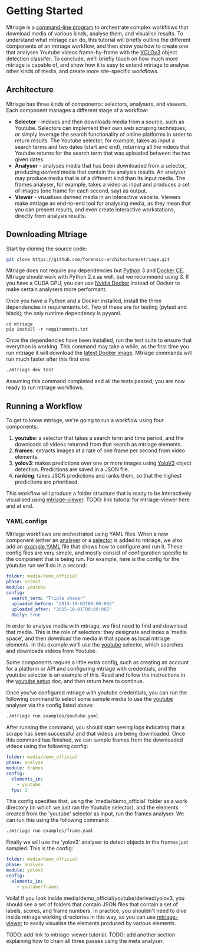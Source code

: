 # Getting Started

Mtriage is a [command-line program](https://en.wikipedia.org/wiki/Command-line_interface) to orchestrate complex workflows that download media of various kinds, analyse them, and visualise results. To understand what mtriage can do, this tutorial will briefly outline the different components of an mtriage workflow, and then show you how to create one that analyses Youtube videos frame-by-frame with the [YOLOv3](https://towardsdatascience.com/review-yolov3-you-only-look-once-object-detection-eab75d7a1ba6) object detection classifer. To conclude, we'll briefly touch on how much more mtriage is capable of, and show how it is easy to extend mtriage to analyse other kinds of media, and create more site-specific workflows.

## Architecture
Mtriage has three kinds of components: selectors, analysers, and viewers. Each component manages a different stage of a workflow:
* **Selector** - indexes and then downloads media from a source, such as Youtube. Selectors can implement their own web scraping techniques, or simply leverage the search functionality of online platforms in order to return results. The Youtube selector, for example, takes as input a search terms and two dates (start and end), returning all the videos that Youtube returns for the search term that was uploaded between the two given dates.
* **Analyser** - analyses media that has been downloaded from a selector, producing *derived* media that contain the analysis results. An analyser may produce media that is of a different kind than its input media. The frames analyser, for example, takes a video as input and produces a set of images (one frame for each second, say) as output.
* **Viewer** - visualises derived media in an interactive website. Viewers make mtriage an end-to-end tool for analysing media, as they mean that you can present results, and even create interactive workstations, directly from analysis results.

## Downloading Mtriage
Start by cloning the source code:

```bash
git clone https://github.com/forensic-architecture/mtriage.git
```

Mtriage does not require any dependencies but [Python](https://www.python.org/) 3 and [Docker CE](https://docs.docker.com/install/). Mtriage should work with Python 2.x as well, but we recommend using 3. If you have a CUDA GPU, you can use [Nvidia Docker](https://github.com/NVIDIA/nvidia-docker) instead of Docker to make certain analysers more performant.

Once you have a Python and a Docker installed, install the three dependencies in requirements.txt. Two of these are for testing (pytest and black); the only runtime dependency is pyyaml. 
```
cd mtriage
pip install -r requirements.txt
```

Once the dependencies have been installed, run the test suite to ensure that everython is working. This command may take a while, as the first time you run mtriage it will download the [latest Docker image](https://cloud.docker.com/u/forensicarchitecture/repository/docker/forensicarchitecture/mtriage). Mtriage commands will run much faster after this first one:

```bash
./mtriage dev test
```

Assuming this command completed and all the tests passed, you are now ready to run mtriage workflows. 

## Running a Workflow
To get to know mtriage, we're going to run a workflow using four components:

1. **youtube**: a selector that takes a search term and time period, and the downloads all videos returned from that search as mtriage elements.
2. **frames**: extracts images at a rate of one frame per second from video elements. 
3. **yolov3**: makes predictions over one or more images using [YoloV3](https://pjreddie.com/darknet/yolo/) object detection. Predictions are saved in a JSON file.
4. **ranking**: takes JSON predictions and ranks them, so that the highest predictions are prioritised.

This workflow will produce a folder structure that is ready to be interactively visualised using [mtriage-viewer](https://github.com/forensic-architecture/mtriage-viewer/). TODO: link tutorial for mtriage-viewer here and at end.

### YAML configs 

Mtriage workflows are orchestrated using YAML files. When a new component (either an [analsyer](../src/lib/analysers) or a [selector](../src/lib/selectors) is added to mtriage, we also add an [example YAML](../examples) file that shows how to configure and run it. These config files are very simple, and mostly consist of configuration specific to the component that is being run. For example, here is the config for the youtube run we'll do in a second:

```yaml
folder: media/demo_official
phase: select
module: youtube
config:
  search_term: "Triple chaser"
  uploaded_before: "2015-10-02T00:00:00Z"
  uploaded_after: "2015-10-01T00:00:00Z"
  daily: true
```


In order to analyse media with mtriage, we first need to find and download that media. This is the role of selectors: they designate and index a 'media space', and then download the media in that space as local mtriage elements. In this example we'll use the [youtube](../src/lib/selectors/youtube) selector, which searches and downloads videos from Youtube.

Some components require a little extra config, such as creating an account for a platform or API and configuring mtriage with credentials, and the youtube selector is an example of this. Read and follow the instructions in the [youtube setup](components/youtube.md) doc, and then return here to continue.

Once you've configured mtriage with youtube credentials, you can run the following command to select some sample media to use the [youtube](../src/lib/selectors/youtube) analyser via the config listed above:

```bash
./mtriage run examples/youtube.yaml
```

After running the command, you should start seeing logs indicating that a scrape has been successful and that videos are being downloaded. Once this command has finished, we can sample frames from the downloaded videos using the following config:

```yaml
folder: media/demo_official
phase: analyse
module: frames
config:
  elements_in:
    - youtube
  fps: 1
```

This config specifies that, using the 'media/demo_official' folder as a work directory (in which we just ran the Youtube selector), and the elements created from the 'youtube' selector as input, run the frames analyser. We can run this using the following command:

```bash
./mtriage run examples/frame.yaml
```

Finally we will use the 'yolov3' analyser to detect objects in the frames just sampled. This is the config:

```yaml
folder: media/demo_official
phase: analyse
module: yolov3
config:
  elements_in:
    - youtube/frames
```

Voila! If you look inside media/demo_official/youtube/derived/yolov3, you should see a set of folders that contain JSON files that contain a set of labels, scores, and frame numbers. In practice, you shouldn't need to dive inside mtriage working directories in this way, as you can use [mtriage-viewer](https://github.com/forensic-architecture/mtriage-viewer) to easily visualise the elements produced by various elements.

TODO: add link to mtriage-viewer tutorial.
TODO: add another section explaining how to chain all three passes using the meta analyser.
